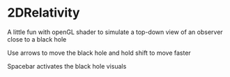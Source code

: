 # 2DRelativity

A little fun with openGL shader to simulate a top-down view of an observer close to a black hole

Use arrows to move the black hole and hold shift to move faster

Spacebar activates the black hole visuals
